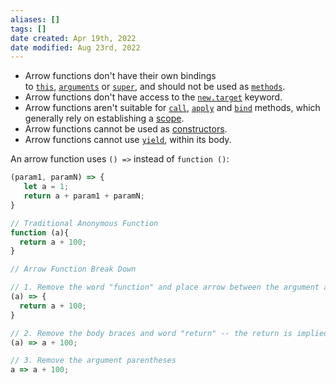 ```yaml
---
aliases: []
tags: []
date created: Apr 19th, 2022
date modified: Aug 23rd, 2022
---
```

- Arrow functions don't have their own bindings to [`this`](https://developer.mozilla.org/en-US/docs/Web/JavaScript/Reference/Operators/this), [`arguments`](https://developer.mozilla.org/en-US/docs/Web/JavaScript/Reference/Functions/arguments) or [`super`](https://developer.mozilla.org/en-US/docs/Web/JavaScript/Reference/Operators/super), and should not be used as [`methods`](https://developer.mozilla.org/en-US/docs/Glossary/Method).
- Arrow functions don't have access to the [`new.target`](https://developer.mozilla.org/en-US/docs/Web/JavaScript/Reference/Operators/new.target) keyword.
- Arrow functions aren't suitable for [`call`](https://developer.mozilla.org/en-US/docs/Web/JavaScript/Reference/Global_Objects/Function/call), [`apply`](https://developer.mozilla.org/en-US/docs/Web/JavaScript/Reference/Global_Objects/Function/apply) and [`bind`](https://developer.mozilla.org/en-US/docs/Web/JavaScript/Reference/Global_Objects/Function/bind) methods, which generally rely on establishing a [scope](https://developer.mozilla.org/en-US/docs/Glossary/Scope).
- Arrow functions cannot be used as [constructors](https://developer.mozilla.org/en-US/docs/Glossary/Constructor).
- Arrow functions cannot use [`yield`](https://developer.mozilla.org/en-US/docs/Web/JavaScript/Reference/Operators/yield), within its body.

An arrow function uses `() =>` instead of `function ()`:

```js
(param1, paramN) => {
   let a = 1;
   return a + param1 + paramN;
}
```

```javascript
// Traditional Anonymous Function
function (a){
  return a + 100;
}

// Arrow Function Break Down

// 1. Remove the word "function" and place arrow between the argument and opening body bracket
(a) => {
  return a + 100;
}

// 2. Remove the body braces and word "return" -- the return is implied.
(a) => a + 100;

// 3. Remove the argument parentheses
a => a + 100;

```